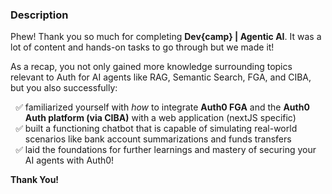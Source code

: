 ### Description

Phew! Thank you so much for completing **Dev{camp} | Agentic AI**. It was a lot of content and hands-on tasks to go through but we made it!

As a recap, you not only gained more knowledge surrounding topics relevant to Auth for AI agents like RAG, Semantic Search, FGA, and CIBA, but you also successfully:

<ul>
  <li style="list-style-type:'✅ ';">
    familiarized yourself with <i>how</i> to integrate <b>Auth0 FGA</b> and the <b>Auth0 Auth platform (via CIBA)</b> with a web application (nextJS specific) 
  </li>
  <li style="list-style-type:'✅ '">
    built a functioning chatbot that is capable of simulating real-world scenarios like bank account summarizations and funds transfers
  </li>
  <li style="list-style-type:'✅ '">
    laid the foundations for further learnings and mastery of securing your AI agents with Auth0!
  </li>
</ul>

**Thank You!**